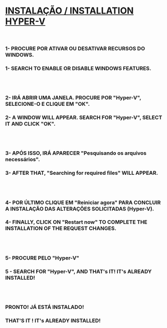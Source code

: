 <h1><strong><u> INSTALAÇÃO / INSTALLATION HYPER-V </u></strong></h1>
<br>
<h3><b> 1- PROCURE POR ATIVAR OU DESATIVAR RECURSOS DO WINDOWS. </b></h3>
<h3><b> 1- SEARCH TO ENABLE OR DISABLE WINDOWS FEATURES. </b></h3><br>

<br>

<h3><b> 2- IRÁ ABRIR UMA JANELA. PROCURE POR "Hyper-V", SELECIONE-O E CLIQUE EM "OK". </b></h3>
<h3><b> 2- A WINDOW WILL APPEAR. SEARCH FOR "Hyper-V", SELECT IT AND CLICK "OK". </b></h3> <br>

<br>

<h3><b> 3- APÓS ISSO, IRÁ APARECER "Pesquisando os arquivos necessários". </b></h3>
<h3><b> 3- AFTER THAT, "Searching for required files" WILL APPEAR. </b></h3> <br>

<br>

<h3><b> 4- POR ÚLTIMO CLIQUE EM "Reiniciar agora" PARA CONCLUIR A INSTALAÇÃO DAS ALTERAÇÕES SOLICITADAS (Hyper-V). </b></h3>
<h3><b> 4- FINALLY, CLICK ON "Restart now" TO COMPLETE THE INSTALLATION OF THE REQUEST CHANGES. </b></h3> <br>

<br>

<h3><b> 5- PROCURE PELO "Hyper-V"  </b></h3>
<h3><b> 5 - SEARCH FOR "Hyper-V", AND THAT's IT! IT's ALREADY INSTALLED! </b></h3> <br>

<br>

<h3><b> PRONTO! JÁ ESTÁ INSTALADO! </b></h3>
<h3><b> THAT'S IT ! IT's ALREADY INSTALLED! </b></h3>






